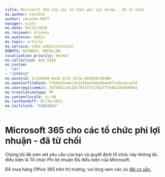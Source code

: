 ```yaml
---
title: Microsoft 365 cho các tổ chức phi lợi nhuận - đã từ chối
ms.author: cmcatee
author: cmcatee-MSFT
manager: scotv
ms.date: 04/21/2020
ms.reviewer: drjones
ms.audience: Admin
ms.topic: article
ms.service: o365-administration
ROBOTS: NOINDEX, NOFOLLOW
localization_priority: Normal
ms.collection: Adm_O365
ms.custom:
- "343"
- "1500010"
ms.assetid: 2c928480-0a18-47dc-871e-8b8558c9048b
ms.openlocfilehash: 5fb62efe4ec3e2336e42ddadb4e4f2c8ec0ca43d
ms.sourcegitcommit: 2bf484116c1dc7032f75275a7f7e4b1554b080e1
ms.translationtype: MT
ms.contentlocale: vi-VN
ms.lasthandoff: 07/30/2021
ms.locfileid: "53663262"
---
```

# <a name="microsoft-365-for-nonprofits---declined"></a>Microsoft 365 cho các tổ chức phi lợi nhuận - đã từ chối

Chúng tôi đã xem xét yêu cầu của bạn và quyết định tổ chức này không đủ điều kiện là Tổ chức Phi lợi nhuận Đủ điều kiện của Microsoft.
  
Để mua hàng Office 365 trên thị trường, vui lòng xem các ưu [đãi có sẵn.](https://portal.office.com/AdminPortal/Home)
